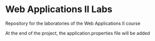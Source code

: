 # Web Applications II Labs
Repository for the laboratories of the Web Applications II course

At the end of the project, the application.properties file will be added